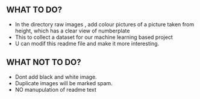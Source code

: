 ## WHAT TO DO?
- In the directory raw images , add colour pictures of a picture taken from height, which has a clear view of numberplate
- This to collect a dataset for our machine learning based project
- U can modif this readme file and make it more interesting.

## WHAT NOT TO DO?
- Dont add black and white image.
- Duplicate images will be marked spam.
- NO manupulation of readme text

